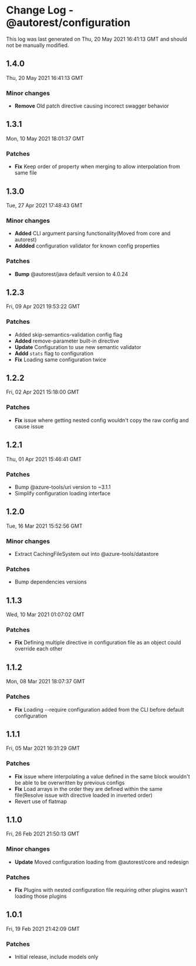 # Change Log - @autorest/configuration

This log was last generated on Thu, 20 May 2021 16:41:13 GMT and should not be manually modified.

## 1.4.0
Thu, 20 May 2021 16:41:13 GMT

### Minor changes

- **Remove** Old patch directive causing incorect swagger behavior

## 1.3.1
Mon, 10 May 2021 18:01:37 GMT

### Patches

- **Fix** Keep order of property when merging to allow interpolation from same file

## 1.3.0
Tue, 27 Apr 2021 17:48:43 GMT

### Minor changes

- **Added** CLI argument parsing functionality(Moved from core and autorest)
- **Addded** configuration validator for known config properties

### Patches

- **Bump** @autorest/java default version to 4.0.24

## 1.2.3
Fri, 09 Apr 2021 19:53:22 GMT

### Patches

- Added skip-semantics-validation config flag
- **Added** remove-parameter built-in directive
- **Update** Configuration to use new semantic validator
- **Addd** `stats` flag to configuration
- **Fix** Loading same configuration twice

## 1.2.2
Fri, 02 Apr 2021 15:18:00 GMT

### Patches

- **Fix** issue where getting nested config wouldn't copy the raw config and cause issue

## 1.2.1
Thu, 01 Apr 2021 15:46:41 GMT

### Patches

- Bump @azure-tools/uri version to ~3.1.1
- Simplify configuration loading interface

## 1.2.0
Tue, 16 Mar 2021 15:52:56 GMT

### Minor changes

- Extract CachingFileSystem out into @azure-tools/datastore

### Patches

- Bump dependencies versions

## 1.1.3
Wed, 10 Mar 2021 01:07:02 GMT

### Patches

- **Fix** Defining multiple directive in configuration file as an object could override each other

## 1.1.2
Mon, 08 Mar 2021 18:07:37 GMT

### Patches

- **Fix** Loading --require configuration added from the CLI before default configuration

## 1.1.1
Fri, 05 Mar 2021 16:31:29 GMT

### Patches

- **Fix** issue where interpolating a value defined in the same block wouldn't be able to be overwritten by previous configs
- **Fix** Load arrays in the order they are defined within the same file(Resolve issue with directive loaded in inverted order)
- Revert use of flatmap

## 1.1.0
Fri, 26 Feb 2021 21:50:13 GMT

### Minor changes

- **Update** Moved configuration loading from @autorest/core and redesign

### Patches

- **Fix** Plugins with nested configuration file requiring other plugins wasn't loading those plugins

## 1.0.1
Fri, 19 Feb 2021 21:42:09 GMT

### Patches

- Initial release, include models only

